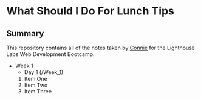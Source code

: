 # What Should I Do For Lunch Tips

## Summary
This repository contains all of the notes taken by [Connie](https://github.com/chonie1) for the Lighthouse Labs Web Development Bootcamp.

* Week 1
  * Day 1 (/Week_1)
  1. Item One 
  2. Item Two
  3. Item Three
